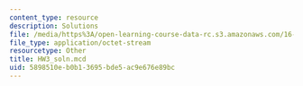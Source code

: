 ```yaml
---
content_type: resource
description: Solutions
file: /media/https%3A/open-learning-course-data-rc.s3.amazonaws.com/16-881-robust-system-design-summer-1998/5898510eb0b13695bde5ac9e676e89bc_HW3_soln.mcd
file_type: application/octet-stream
resourcetype: Other
title: HW3_soln.mcd
uid: 5898510e-b0b1-3695-bde5-ac9e676e89bc
---
```

